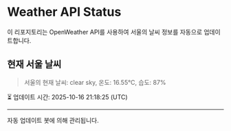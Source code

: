 
# Weather API Status

이 리포지토리는 OpenWeather API를 사용하여 서울의 날씨 정보를 자동으로 업데이트합니다.

## 현재 서울 날씨
> 서울의 현재 날씨: clear sky, 온도: 16.55°C, 습도: 87%

⏳ 업데이트 시간: 2025-10-16 21:18:25 (UTC)

---
자동 업데이트 봇에 의해 관리됩니다.

